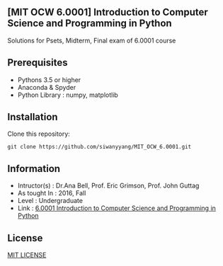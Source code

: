 ## [MIT OCW 6.0001] Introduction to Computer Science and Programming in Python
Solutions for Psets, Midterm, Final exam of 6.0001 course
## Prerequisites   
- Pythons 3.5 or higher
- Anaconda & Spyder
- Python Library : numpy, matplotlib
## Installation
Clone this repository:
```
git clone https://github.com/siwanyyang/MIT_OCW_6.0001.git
```
## Information    
* Intructor(s) : Dr.Ana Bell, Prof. Eric Grimson, Prof. John Guttag
* As tought In : 2016, Fall
* Level : Undergraduate
* Link : [6.0001 Introduction to Computer Science and Programming in Python](https://ocw.mit.edu/courses/electrical-engineering-and-computer-science/6-0001-introduction-to-computer-science-and-programming-in-python-fall-2016/index.htm)

## License
[MIT LICENSE](https://github.com/siwanyyang/MIT_OCW_6.0001/blob/main/LICENSE)

